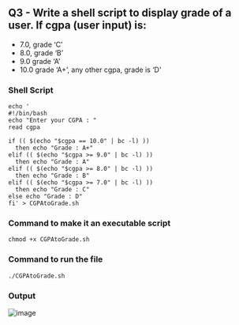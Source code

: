 ## Q3 - Write a shell script to display grade of a user. If cgpa (user input) is:
- 7.0, grade ‘C’
- 8.0, grade ‘B’
- 9.0 grade ‘A’
- 10.0 grade ‘A+’, any other cgpa, grade is ‘D'
### Shell Script
```
echo '
#!/bin/bash
echo "Enter your CGPA : "
read cgpa

if (( $(echo "$cgpa == 10.0" | bc -l) ))
  then echo "Grade : A+"
elif (( $(echo "$cgpa >= 9.0" | bc -l) ))
  then echo "Grade : A"
elif (( $(echo "$cgpa >= 8.0" | bc -l) ))
  then echo "Grade : B"
elif (( $(echo "$cgpa >= 7.0" | bc -l) ))
  then echo "Grade : C"
else echo "Grade : D"
fi' > CGPAtoGrade.sh
```

### Command to make it an executable script
```
chmod +x CGPAtoGrade.sh
```


### Command to run the file
```
./CGPAtoGrade.sh
```

### Output
![image](https://github.com/shrudex/DSE/assets/91502997/495c00f3-d5b6-41d0-9598-d9e79d42f6e8)
